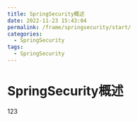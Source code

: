 ```yaml
---
title: SpringSecurity概述
date: 2022-11-23 15:43:04
permalink: /frame/springsecurity/start/
categories:
  - SpringSecurity
tags:
  - SpringSecurity
---
```


# SpringSecurity概述

123